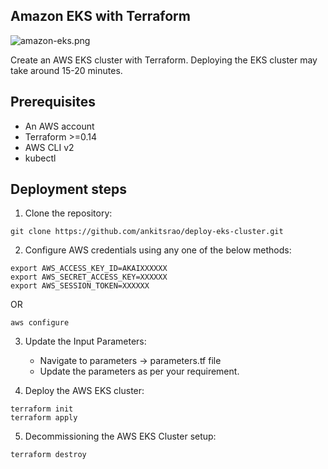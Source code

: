 ## Amazon EKS with Terraform

![amazon-eks.png](../images/amazon-eks.png)

Create an AWS EKS cluster with Terraform. Deploying the EKS cluster may take around 15-20 minutes.

## Prerequisites

- An AWS account
- Terraform >=0.14
- AWS CLI v2
- kubectl

## Deployment steps

1. Clone the repository:
```
git clone https://github.com/ankitsrao/deploy-eks-cluster.git
```

2. Configure AWS credentials using any one of the below methods:
```
export AWS_ACCESS_KEY_ID=AKAIXXXXXX
export AWS_SECRET_ACCESS_KEY=XXXXXX
export AWS_SESSION_TOKEN=XXXXXX
```

OR

```
aws configure
```

3. Update the Input Parameters:
   - Navigate to parameters -> parameters.tf file
   - Update the parameters as per your requirement.


4. Deploy the AWS EKS cluster:

```
terraform init
terraform apply
```

5. Decommissioning the AWS EKS Cluster setup:

```
terraform destroy
```
